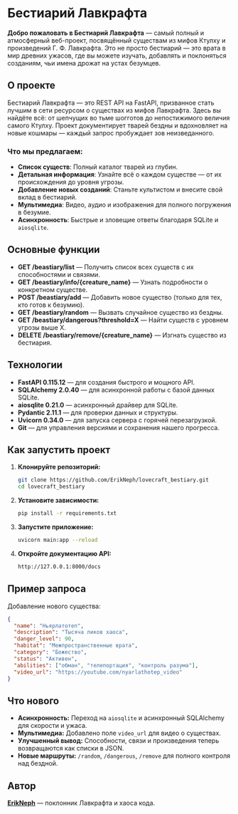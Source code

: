 # Бестиарий Лавкрафта

**Добро пожаловать в Бестиарий Лавкрафта** — самый полный и атмосферный веб-проект, посвящённый существам из мифов Ктулху и произведений Г. Ф. Лавкрафта. Это не просто бестиарий — это врата в мир древних ужасов, где вы можете изучать, добавлять и поклоняться созданиям, чьи имена дрожат на устах безумцев.

## О проекте

Бестиарий Лавкрафта — это REST API на FastAPI, призванное стать лучшим в сети ресурсом о существах из мифов Лавкрафта. Здесь вы найдёте всё: от шепчущих во тьме шогготов до непостижимого величия самого Ктулху. Проект документирует тварей бездны и вдохновляет на новые кошмары — каждый запрос пробуждает зов неизведанного.

### Что мы предлагаем:
- **Список существ**: Полный каталог тварей из глубин.
- **Детальная информация**: Узнайте всё о каждом существе — от их происхождения до уровня угрозы.
- **Добавление новых созданий**: Станьте культистом и внесите свой вклад в бестиарий.
- **Мультимедиа**: Видео, аудио и изображения для полного погружения в безумие.
- **Асинхронность**: Быстрые и зловещие ответы благодаря SQLite и `aiosqlite`.

## Основные функции

- **GET /beastiary/list** — Получить список всех существ с их способностями и связями.
- **GET /beastiary/info/{creature_name}** — Узнать подробности о конкретном существе.
- **POST /beastiary/add** — Добавить новое существо (только для тех, кто готов к безумию).
- **GET /beastiary/random** — Вызвать случайное существо из бездны.
- **GET /beastiary/dangerous?threshold=X** — Найти существ с уровнем угрозы выше X.
- **DELETE /beastiary/remove/{creature_name}** — Изгнать существо из бестиария.

## Технологии

- **FastAPI 0.115.12** — для создания быстрого и мощного API.
- **SQLAlchemy 2.0.40** — для асинхронной работы с базой данных SQLite.
- **aiosqlite 0.21.0** — асинхронный драйвер для SQLite.
- **Pydantic 2.11.1** — для проверки данных и структуры.
- **Uvicorn 0.34.0** — для запуска сервера с горячей перезагрузкой.
- **Git** — для управления версиями и сохранения нашего прогресса.

## Как запустить проект

1. **Клонируйте репозиторий:**
   ```bash
   git clone https://github.com/ErikNeph/lovecraft_bestiary.git
   cd lovecraft_bestiary
   ```

2. **Установите зависимости:**
   ```bash
   pip install -r requirements.txt
   ```

3. **Запустите приложение:**
   ```bash
   uvicorn main:app --reload
   ```

4. **Откройте документацию API:**
   ```bash
   http://127.0.0.1:8000/docs
   ```

## Пример запроса

Добавление нового существа:
```json
{
  "name": "Ньярлатотеп",
  "description": "Тысяча ликов хаоса",
  "danger_level": 90,
  "habitat": "Межпространственные врата",
  "category": "Божество",
  "status": "Активен",
  "abilities": ["обман", "телепортация", "контроль разума"],
  "video_url": "https://youtube.com/nyarlathotep_video"
}
```
## Что нового
- **Асинхронность:** Переход на `aiosqlite` и асинхронный SQLAlchemy для скорости и ужаса.
- **Мультимедиа:** Добавлено поле `video_url` для видео о существах.
- **Улучшенный вывод:** Способности, связи и произведения теперь возвращаются как списки в JSON.
- **Новые маршруты:** `/random`, `/dangerous`, `/remove` для полного контроля над бездной.

## Автор
[**ErikNeph**](https://vk.com/egtvorec) — поклонник Лавкрафта и хаоса кода.
